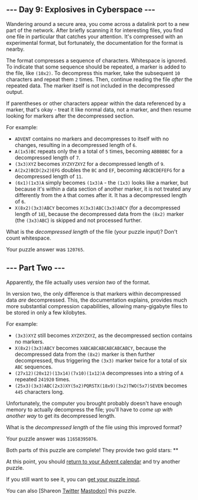 \--- Day 9: Explosives in Cyberspace ---
----------

Wandering around a secure area, you come across a datalink port to a new part of the network. After briefly scanning it for interesting files, you find one file in particular that catches your attention. It's compressed with an experimental format, but fortunately, the documentation for the format is nearby.

The format compresses a sequence of characters. Whitespace is ignored. To indicate that some sequence should be repeated, a marker is added to the file, like `(10x2)`. To decompress this marker, take the subsequent `10` characters and repeat them `2` times. Then, continue reading the file *after* the repeated data. The marker itself is not included in the decompressed output.

If parentheses or other characters appear within the data referenced by a marker, that's okay - treat it like normal data, not a marker, and then resume looking for markers after the decompressed section.

For example:

* `ADVENT` contains no markers and decompresses to itself with no changes, resulting in a decompressed length of `6`.
* `A(1x5)BC` repeats only the `B` a total of `5` times, becoming `ABBBBBC` for a decompressed length of `7`.
* `(3x3)XYZ` becomes `XYZXYZXYZ` for a decompressed length of `9`.
* `A(2x2)BCD(2x2)EFG` doubles the `BC` and `EF`, becoming `ABCBCDEFEFG` for a decompressed length of `11`.
* `(6x1)(1x3)A` simply becomes `(1x3)A` - the `(1x3)` looks like a marker, but because it's within a data section of another marker, it is not treated any differently from the `A` that comes after it. It has a decompressed length of `6`.
* `X(8x2)(3x3)ABCY` becomes `X(3x3)ABC(3x3)ABCY` (for a decompressed length of `18`), because the decompressed data from the `(8x2)` marker (the `(3x3)ABC`) is skipped and not processed further.

What is the *decompressed length* of the file (your puzzle input)? Don't count whitespace.

Your puzzle answer was `120765`.

\--- Part Two ---
----------

Apparently, the file actually uses *version two* of the format.

In version two, the only difference is that markers within decompressed data *are* decompressed. This, the documentation explains, provides much more substantial compression capabilities, allowing many-gigabyte files to be stored in only a few kilobytes.

For example:

* `(3x3)XYZ` still becomes `XYZXYZXYZ`, as the decompressed section contains no markers.
* `X(8x2)(3x3)ABCY` becomes `XABCABCABCABCABCABCY`, because the decompressed data from the `(8x2)` marker is then further decompressed, thus triggering the `(3x3)` marker twice for a total of six `ABC` sequences.
* `(27x12)(20x12)(13x14)(7x10)(1x12)A` decompresses into a string of `A` repeated `241920` times.
* `(25x3)(3x3)ABC(2x3)XY(5x2)PQRSTX(18x9)(3x2)TWO(5x7)SEVEN` becomes `445` characters long.

Unfortunately, the computer you brought probably doesn't have enough memory to actually decompress the file; you'll have to *come up with another way* to get its decompressed length.

What is the *decompressed length* of the file using this improved format?

Your puzzle answer was `11658395076`.

Both parts of this puzzle are complete! They provide two gold stars: \*\*

At this point, you should [return to your Advent calendar](/2016) and try another puzzle.

If you still want to see it, you can [get your puzzle input](9/input).

You can also [Shareon [Twitter](https://twitter.com/intent/tweet?text=I%27ve+completed+%22Explosives+in+Cyberspace%22+%2D+Day+9+%2D+Advent+of+Code+2016&url=https%3A%2F%2Fadventofcode%2Ecom%2F2016%2Fday%2F9&related=ericwastl&hashtags=AdventOfCode) [Mastodon](javascript:void(0);)] this puzzle.